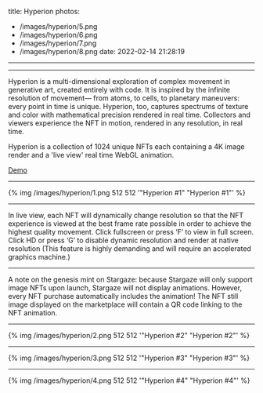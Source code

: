 title: Hyperion
photos:
  - /images/hyperion/5.png
  - /images/hyperion/6.png
  - /images/hyperion/7.png
  - /images/hyperion/8.png
date: 2022-02-14 21:28:19
---
---

Hyperion is a multi-dimensional exploration of complex movement in generative art, created entirely with code. It is inspired by the infinite resolution of movement— from atoms, to cells, to planetary maneuvers: every point in time is unique. Hyperion, too, captures spectrums of texture and color with mathematical precision rendered in real time. Collectors and viewers experience the NFT in motion, rendered in any resolution, in real time.

Hyperion is a collection of 1024 unique NFTs each containing a 4K image render and a 'live view' real time WebGL animation.

[Demo](https://stewart.codes/static/hyperion-demo/)

---

{% img  /images/hyperion/1.png 512 512 '"Hyperion #1" "Hyperion #1"' %}

---

In live view, each NFT will dynamically change resolution so that the NFT experience is viewed at the best frame rate possible in order to achieve the highest quality movement. 
Click fullscreen or press ‘F’ to view in full screen.
Click HD or press ‘G’ to disable dynamic resolution and render at native resolution (This feature is highly demanding and will require an accelerated graphics machine.)

---

A note on the genesis mint on Stargaze: because Stargaze will only support image NFTs upon launch, Stargaze will not display animations. However, every NFT purchase automatically includes the animation! The NFT still image displayed on the marketplace will contain a QR code linking to the NFT animation.

---

{% img  /images/hyperion/2.png 512 512 '"Hyperion #2" "Hyperion #2"' %}

---

{% img  /images/hyperion/3.png 512 512 '"Hyperion #3" "Hyperion #3"' %}

---

{% img  /images/hyperion/4.png 512 512 '"Hyperion #4" "Hyperion #4"' %}
